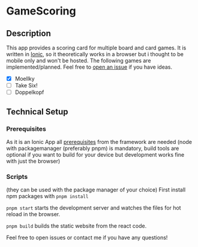 # GameScoring

## Description
This app provides a scoring card for multiple board and card games. It is written in [Ionic](https://ionicframework.com), so it theoretically works in a browser but i thought to be mobile only and won't be hosted.
The following games are implemented/planned. Feel free to [open an issue](https://github.com/TPausL/GameScoring/issues/new?assignees=&labels=new+feature&template=new-game.md&title=) if you have ideas.
 - [x] Moellky
 - [ ] Take Six!
 - [ ] Doppelkopf
 
 ## Technical Setup
 ### Prerequisites
 As it is an Ionic App all [prerequisites](https://ionicframework.com/docs/intro/environment) from the framework are needed (node with packagemanager (preferably pnpm) is mandatory, build tools are optional if you want to build for your device but development works fine with just the browser)
 
 ### Scripts
 (they can be used with the package manager of your choice)
 First install npm packages with `pnpm install`
 
 `pnpm start` starts the development server and watches the files for hot reload in the browser.
 
 `pnpm build` builds the static website from the react code.
 
 Feel free to open issues or contact me if you have any questions!

